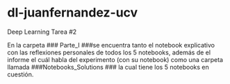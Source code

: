 # dl-juanfernandez-ucv
Deep Learning Tarea #2

En la carpeta ### Parte_I ###se encuentra tanto el notebook explicativo con las reflexiones personales de todos los 5 notebooks, además de el informe el cuál habla del experimento (con su notebook) como una carpeta llamada ###Notebooks_Solutions ### la cual tiene los 5 notebooks en cuestión.
